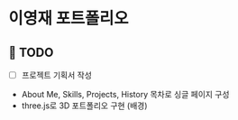 # 이영재 포트폴리오

## 🎯 TODO

- [ ] 프로젝트 기획서 작성
- About Me, Skills, Projects, History 목차로 싱글 페이지 구성
- three.js로 3D 포트폴리오 구현 (배경)
